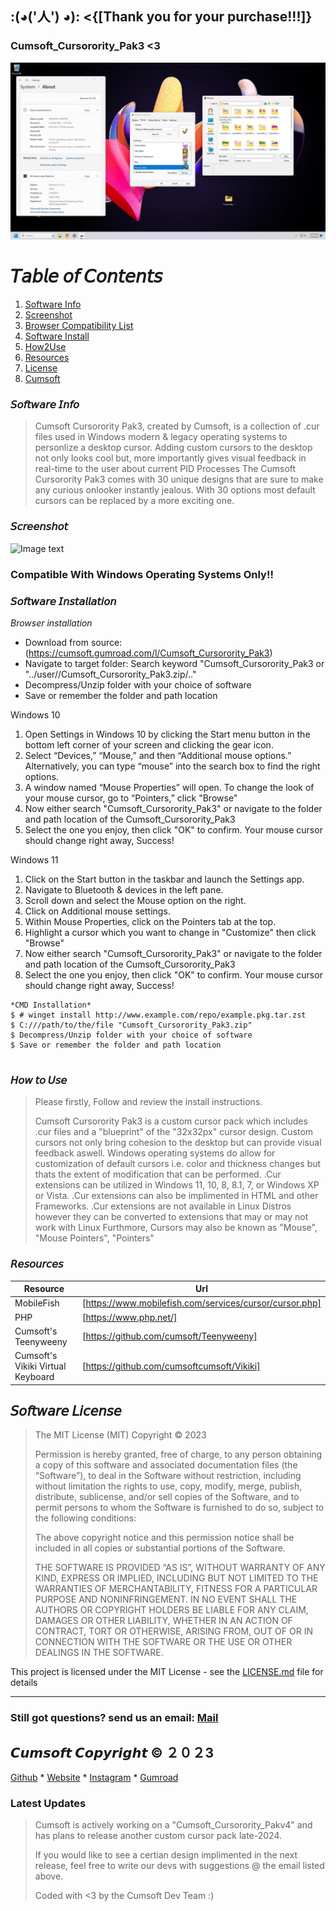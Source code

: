 ## :(◕('人') ◕): <{[Thank you for your purchase!!!]}

### Cumsoft_Cursorority_Pak3 <3

![Image text](https://github.com/cumsoft/Cursorority_Pak3/blob/e899f8800508831ac58e704984b53768aed96943/Cumsoft_Cursorority_Pakv3.jpg)

# 𝘛𝘢𝘣𝘭𝘦 𝘰𝘧 𝘊𝘰𝘯𝘵𝘦𝘯𝘵𝘴
1. [Software Info](#Software-Info)
2. [Screenshot](#Screenshot)
3. [Browser Compatibility List](#Browser-Compatibility-List)
4. [Software Install](#Software-Install)
5. [How2Use](#How2Use)
6. [Resources](#Resources)
7. [License](#License)
8. [Cumsoft](#Cumsoft)

### 𝘚𝘰𝘧𝘵𝘸𝘢𝘳𝘦 𝘐𝘯𝘧𝘰
> Cumsoft Cursorority Pak3, created by Cumsoft, is a collection of .cur files used in Windows modern & legacy operating systems to personlize a desktop cursor.
> Adding custom cursors to the desktop not only looks cool but, more importantly gives visual feedback in real-time to the user about current PID Processes
> The Cumsoft Cursorority Pak3 comes with 30 unique designs that are sure to make any curious onlooker instantly jealous. With 30 options most default cursors can be replaced by a more exciting one.
>

### 𝘚𝘤𝘳𝘦𝘦𝘯𝘴𝘩𝘰𝘵
![Image text]()

### Compatible With Windows Operating Systems Only!!

### 𝘚𝘰𝘧𝘵𝘸𝘢𝘳𝘦 𝘐𝘯𝘴𝘵𝘢𝘭𝘭𝘢𝘵𝘪𝘰𝘯

*Browser installation*
- Download from source: (https://cumsoft.gumroad.com/l/Cumsoft_Cursorority_Pak3)
- Navigate to target folder: Search keyword "Cumsoft_Cursorority_Pak3 or "../user//Cumsoft_Cursorority_Pak3.zip/.."
- Decompress/Unzip folder with your choice of software 
- Save or remember the folder and path location

Windows 10
1. Open Settings in Windows 10 by clicking the Start menu button in the bottom left corner of your screen and clicking the gear icon. 
2. Select “Devices,” “Mouse,” and then “Additional mouse options.” Alternatively, you can type “mouse” into the search box to find the right options.
3. A window named “Mouse Properties” will open. To change the look of your mouse cursor, go to “Pointers,” click "Browse"
4. Now either search "Cumsoft_Cursorority_Pak3" or navigate to the folder and path location of the Cumsoft_Cursorority_Pak3
5. Select the one you enjoy, then click "OK" to confirm. Your mouse cursor should change right away, Success!

Windows 11
1. Click on the Start button in the taskbar and launch the Settings app.
2. Navigate to Bluetooth & devices in the left pane.
3. Scroll down and select the Mouse option on the right.
4. Click on Additional mouse settings.
5. Within Mouse Properties, click on the Pointers tab at the top.
6. Highlight a cursor which you want to change in "Customize" then click "Browse"
7. Now either search "Cumsoft_Cursorority_Pak3" or navigate to the folder and path location of the Cumsoft_Cursorority_Pak3
8. Select the one you enjoy, then click "OK" to confirm. Your mouse cursor should change right away, Success!

```
*CMD Installation*
$ # winget install http://www.example.com/repo/example.pkg.tar.zst
$ C:///path/to/the/file "Cumsoft_Cursorority_Pak3.zip"
$ Decompress/Unzip folder with your choice of software
$ Save or remember the folder and path location


```
### 𝘏𝘰𝘸 𝘵𝘰 𝘜𝘴𝘦
> Please firstly, Follow and review the install instructions. 
>
> Cumsoft Cursorority Pak3 is a custom cursor pack which includes .cur files and a "blueprint" of the "32x32px" cursor design. 
> Custom cursors not only bring cohesion to the desktop but can provide visual feedback aswell.
> Windows operating systems do allow for customization of default cursors i.e. color and thickness changes but thats the extent of modification that can be performed.
> .Cur extensions can be utilized in Windows 11, 10, 8, 8.1, 7, or Windows XP or Vista.
> .Cur extensions can also be implimented in HTML and other Frameworks. .Cur extensions are not available in Linux Distros however they can be converted to extensions that may or may not work with Linux
> Furthmore, Cursors may also be known as "Mouse", "Mouse Pointers", "Pointers"

### 𝘙𝘦𝘴𝘰𝘶𝘳𝘤𝘦𝘴

| Resource | Url |
| ------ | ------ |
| MobileFish | [https://www.mobilefish.com/services/cursor/cursor.php] |
| PHP | [https://www.php.net/] |
| Cumsoft's Teenyweeny | [https://github.com/cumsoft/Teenyweeny] |
| Cumsoft's Vikiki Virtual Keyboard | [https://github.com/cumsoftcumsoft/Vikiki] |

## 𝘚𝘰𝘧𝘵𝘸𝘢𝘳𝘦 𝘓𝘪𝘤𝘦𝘯𝘴𝘦
> The MIT License (MIT)
Copyright © 2023 <copyright holders>
>
> Permission is hereby granted, free of charge, to any person obtaining a copy of this software and associated documentation files (the “Software”), to deal in the Software without restriction, including without limitation the rights to use, copy, modify, merge, publish, distribute, sublicense, and/or sell copies of the Software, and to permit persons to whom the Software is furnished to do so, subject to the following conditions:
>
> The above copyright notice and this permission notice shall be included in all copies or substantial portions of the Software.
>
> THE SOFTWARE IS PROVIDED “AS IS”, WITHOUT WARRANTY OF ANY KIND, EXPRESS OR IMPLIED, INCLUDING BUT NOT LIMITED TO THE WARRANTIES OF MERCHANTABILITY, FITNESS FOR A PARTICULAR PURPOSE AND NONINFRINGEMENT. IN NO EVENT SHALL THE AUTHORS OR COPYRIGHT HOLDERS BE LIABLE FOR ANY CLAIM, DAMAGES OR OTHER LIABILITY, WHETHER IN AN ACTION OF CONTRACT, TORT OR OTHERWISE, ARISING FROM, OUT OF OR IN CONNECTION WITH THE SOFTWARE OR THE USE OR OTHER DEALINGS IN THE SOFTWARE.

This project is licensed under the MIT License - see the [LICENSE.md](LICENSE.md) file for details
____________________________________________________________________________________
### Still got questions? send us an email: [Mail](mailto:cumsoft.subscribe@gmail.com)

## 𝘾𝙪𝙢𝙨𝙤𝙛𝙩 𝘾𝙤𝙥𝙮𝙧𝙞𝙜𝙝𝙩 © ２０２3
[Github](https://github.com/cumsoft) * [Website](https://cumsoft.wixsite.com/cumsoft) * [Instagram](https://instagram.com/cumsoftcumsoft?igshid=YmMyMTA2M2Y=) * [Gumroad](https://cumsoft.gumroad.com/)

### Latest Updates
> Cumsoft is actively working on a "Cumsoft_Cursorority_Pakv4" and has plans to release another custom cursor pack late-2024. 
>
> If you would like to see a certian design implimented in the next release, feel free to write our devs with suggestions @ the email listed above.
>
> Coded with <3 by the Cumsoft Dev Team :)
